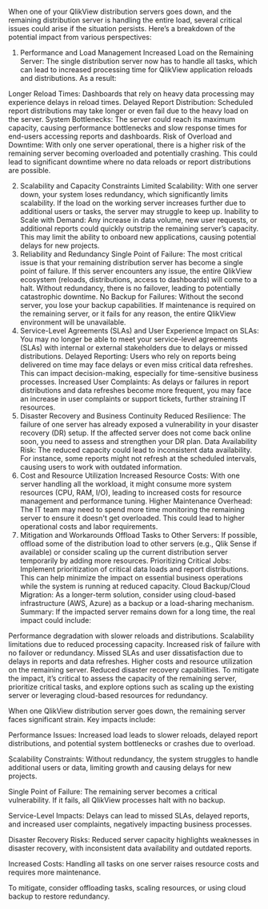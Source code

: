 When one of your QlikView distribution servers goes down, and the remaining distribution server is handling the entire load, several critical issues could arise if the situation persists. Here’s a breakdown of the potential impact from various perspectives:

1. Performance and Load Management
Increased Load on the Remaining Server: The single distribution server now has to handle all tasks, which can lead to increased processing time for QlikView application reloads and distributions. As a result:

Longer Reload Times: Dashboards that rely on heavy data processing may experience delays in reload times.
Delayed Report Distribution: Scheduled report distributions may take longer or even fail due to the heavy load on the server.
System Bottlenecks: The server could reach its maximum capacity, causing performance bottlenecks and slow response times for end-users accessing reports and dashboards.
Risk of Overload and Downtime: With only one server operational, there is a higher risk of the remaining server becoming overloaded and potentially crashing. This could lead to significant downtime where no data reloads or report distributions are possible.

2. Scalability and Capacity Constraints
Limited Scalability: With one server down, your system loses redundancy, which significantly limits scalability. If the load on the working server increases further due to additional users or tasks, the server may struggle to keep up.
Inability to Scale with Demand: Any increase in data volume, new user requests, or additional reports could quickly outstrip the remaining server’s capacity. This may limit the ability to onboard new applications, causing potential delays for new projects.
3. Reliability and Redundancy
Single Point of Failure: The most critical issue is that your remaining distribution server has become a single point of failure. If this server encounters any issue, the entire QlikView ecosystem (reloads, distributions, access to dashboards) will come to a halt. Without redundancy, there is no failover, leading to potentially catastrophic downtime.
No Backup for Failures: Without the second server, you lose your backup capabilities. If maintenance is required on the remaining server, or it fails for any reason, the entire QlikView environment will be unavailable.
4. Service-Level Agreements (SLAs) and User Experience
Impact on SLAs: You may no longer be able to meet your service-level agreements (SLAs) with internal or external stakeholders due to delays or missed distributions.
Delayed Reporting: Users who rely on reports being delivered on time may face delays or even miss critical data refreshes. This can impact decision-making, especially for time-sensitive business processes.
Increased User Complaints: As delays or failures in report distributions and data refreshes become more frequent, you may face an increase in user complaints or support tickets, further straining IT resources.
5. Disaster Recovery and Business Continuity
Reduced Resilience: The failure of one server has already exposed a vulnerability in your disaster recovery (DR) setup. If the affected server does not come back online soon, you need to assess and strengthen your DR plan.
Data Availability Risk: The reduced capacity could lead to inconsistent data availability. For instance, some reports might not refresh at the scheduled intervals, causing users to work with outdated information.
6. Cost and Resource Utilization
Increased Resource Costs: With one server handling all the workload, it might consume more system resources (CPU, RAM, I/O), leading to increased costs for resource management and performance tuning.
Higher Maintenance Overhead: The IT team may need to spend more time monitoring the remaining server to ensure it doesn't get overloaded. This could lead to higher operational costs and labor requirements.
7. Mitigation and Workarounds
Offload Tasks to Other Servers: If possible, offload some of the distribution load to other servers (e.g., Qlik Sense if available) or consider scaling up the current distribution server temporarily by adding more resources.
Prioritizing Critical Jobs: Implement prioritization of critical data loads and report distributions. This can help minimize the impact on essential business operations while the system is running at reduced capacity.
Cloud Backup/Cloud Migration: As a longer-term solution, consider using cloud-based infrastructure (AWS, Azure) as a backup or a load-sharing mechanism.
Summary:
If the impacted server remains down for a long time, the real impact could include:

Performance degradation with slower reloads and distributions.
Scalability limitations due to reduced processing capacity.
Increased risk of failure with no failover or redundancy.
Missed SLAs and user dissatisfaction due to delays in reports and data refreshes.
Higher costs and resource utilization on the remaining server.
Reduced disaster recovery capabilities.
To mitigate the impact, it’s critical to assess the capacity of the remaining server, prioritize critical tasks, and explore options such as scaling up the existing server or leveraging cloud-based resources for redundancy.







When one QlikView distribution server goes down, the remaining server faces significant strain. Key impacts include:

Performance Issues: Increased load leads to slower reloads, delayed report distributions, and potential system bottlenecks or crashes due to overload.

Scalability Constraints: Without redundancy, the system struggles to handle additional users or data, limiting growth and causing delays for new projects.

Single Point of Failure: The remaining server becomes a critical vulnerability. If it fails, all QlikView processes halt with no backup.

Service-Level Impacts: Delays can lead to missed SLAs, delayed reports, and increased user complaints, negatively impacting business processes.

Disaster Recovery Risks: Reduced server capacity highlights weaknesses in disaster recovery, with inconsistent data availability and outdated reports.

Increased Costs: Handling all tasks on one server raises resource costs and requires more maintenance.

To mitigate, consider offloading tasks, scaling resources, or using cloud backup to restore redundancy.
